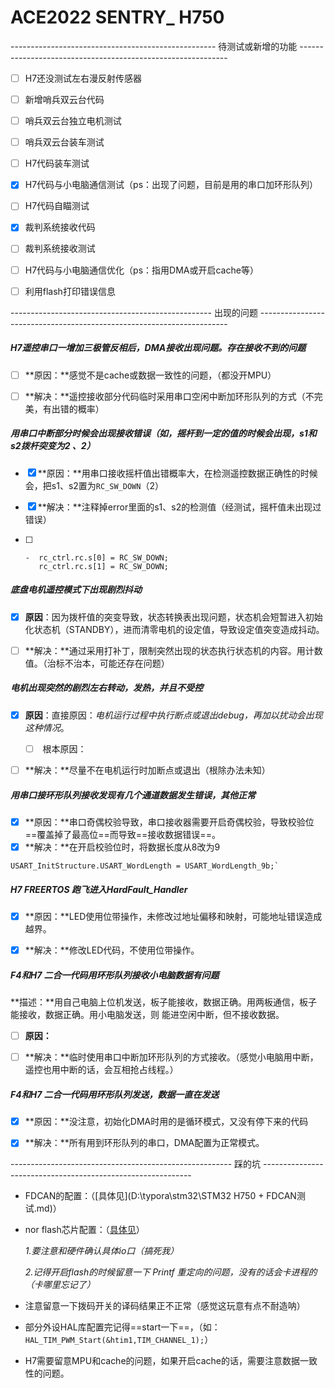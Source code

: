 # ACE2022  SENTRY_ H750 



--------------------------------------------------- 待测试或新增的功能 ------------------------------------------------------------

- [ ] H7还没测试左右漫反射传感器   
- [ ] 新增哨兵双云台代码
- [ ] 哨兵双云台独立电机测试
- [ ] 哨兵双云台装车测试
- [ ] H7代码装车测试
- [x] H7代码与小电脑通信测试（ps：出现了问题，目前是用的串口加环形队列）
- [ ] H7代码自瞄测试
- [x] 裁判系统接收代码
- [ ] 裁判系统接收测试
- [ ] H7代码与小电脑通信优化（ps：指用DMA或开启cache等）
- [ ] 利用flash打印错误信息



--------------------------------------------------  出现的问题 ----------------------------------------------------------------------



##### H7遥控串口一增加三极管反相后，DMA接收出现问题。存在接收不到的问题

- [ ] **原因：**感觉不是cache或数据一致性的问题，（都没开MPU）

- [ ] **解决：**遥控接收部分代码临时采用串口空闲中断加环形队列的方式（不完美，有出错的概率）



##### 用串口中断部分时候会出现接收错误（如，摇杆到一定的值的时候会出现，s1和s2拨杆突变为2 、2）

- [x] **原因：**用串口接收摇杆值出错概率大，在检测遥控数据正确性的时候会，把s1、s2置为`RC_SW_DOWN`（2）

- [x] **解决：**注释掉error里面的s1、s2的检测值（经测试，摇杆值未出现过错误）

- [ ] ```
  -  rc_ctrl.rc.s[0] = RC_SW_DOWN;
     rc_ctrl.rc.s[1] = RC_SW_DOWN;
  ```





##### 底盘电机遥控模式下出现剧烈抖动

- [x] **原因**：因为拨杆值的突变导致，状态转换表出现问题，状态机会短暂进入初始化状态机（STANDBY），进而清零电机的设定值，导致设定值突变造成抖动。
- [ ] **解决：**通过采用打补丁，限制突然出现的状态执行状态机的内容。用计数值。（治标不治本，可能还存在问题）



##### 电机出现突然的剧烈左右转动，发热，并且不受控

- [x] **原因**：直接原因：*电机运行过程中执行断点或退出debug，再加以扰动会出现这种情况*。
  - [ ] ​	根本原因：
- [ ] **解决：**尽量不在电机运行时加断点或退出（根除办法未知）



##### 用串口接环形队列接收发现有几个通道数据发生错误，其他正常

- [x] **原因：**串口奇偶校验导致，串口接收器需要开启奇偶校验，导致校验位==覆盖掉了最高位==而导致==接收数据错误==。
- [x] **解决：**在开启校验位时，将数据长度从8改为9

```
USART_InitStructure.USART_WordLength = USART_WordLength_9b;`    
```





##### H7 FREERTOS 跑飞进入HardFault_Handler

- [x] **原因：**LED使用位带操作，未修改过地址偏移和映射，可能地址错误造成越界。
- [x] **解决：**修改LED代码，不使用位带操作。



##### F4和H7 二合一代码用环形队列接收小电脑数据有问题

**描述：**用自己电脑上位机发送，板子能接收，数据正确。用两板通信，板子能接收，数据正确。用小电脑发送，则 能进空闲中断，但不接收数据。

- [ ] **原因：**

- [ ] **解决：**临时使用串口中断加环形队列的方式接收。（感觉小电脑用中断，遥控也用中断的话，会互相抢占线程。）



##### F4和H7 二合一代码用环形队列发送，数据一直在发送

- [x] **原因：**没注意，初始化DMA时用的是循环模式，又没有停下来的代码

- [x] **解决：**所有用到环形队列的串口，DMA配置为正常模式。







------------------------------------------------------- 踩的坑 ------------------------------------------------------------



- FDCAN的配置：（[具体见](D:\typora\stm32\STM32 H750 + FDCAN测试.md)）

- nor flash芯片配置：（[具体见](D:\typora\stm32\flash.md)）

  *1.要注意和硬件确认具体io口（搞死我）*

  *2.记得开启flash的时候留意一下 Printf 重定向的问题，没有的话会卡进程的（卡哪里忘记了）*

- 注意留意一下拨码开关的译码结果正不正常（感觉这玩意有点不耐造呐）

- 部分外设HAL库配置完记得==start一下==，（如：`HAL_TIM_PWM_Start(&htim1,TIM_CHANNEL_1);`）

- H7需要留意MPU和cache的问题，如果开启cache的话，需要注意数据一致性的问题。



